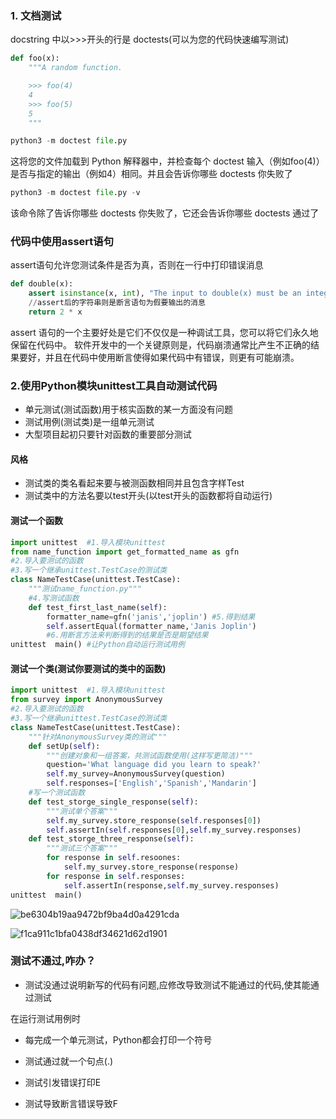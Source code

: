 ### 1. 文档测试
docstring 中以>>>开头的行是 doctests(可以为您的代码快速编写测试)
```python
def foo(x):
    """A random function.

    >>> foo(4)
    4
    >>> foo(5)
    5
    """
```
```python
python3 -m doctest file.py
```
这将您的文件加载到 Python 解释器中，并检查每个 doctest 输入（例如foo(4)）是否与指定的输出（例如4）相同。并且会告诉你哪些 doctests 你失败了
```python
python3 -m doctest file.py -v
```
该命令除了告诉你哪些 doctests 你失败了，它还会告诉你哪些 doctests 通过了

### 代码中使用assert语句
assert语句允许您测试条件是否为真，否则在一行中打印错误消息
```python
def double(x):
    assert isinstance(x, int), "The input to double(x) must be an integer"
    //assert后的字符串则是断言语句为假要输出的消息
    return 2 * x
 ```

assert 语句的一个主要好处是它们不仅仅是一种调试工具，您可以将它们永久地保留在代码中。
软件开发中的一个关键原则是，代码崩溃通常比产生不正确的结果要好，并且在代码中使用断言使得如果代码中有错误，则更有可能崩溃。

### 2.使用Python模块unittest工具自动测试代码
   - 单元测试(测试函数)用于核实函数的某一方面没有问题
   - 测试用例(测试类)是一组单元测试
   - 大型项目起初只要针对函数的重要部分测试

#### 风格
- 测试类的类名看起来要与被测函数相同并且包含字样Test
- 测试类中的方法名要以test开头(以test开头的函数都将自动运行)

#### 测试一个函数
```python
import unittest  #1.导入模块unittest
from name_function import get_formatted_name as gfn 
#2.导入要测试的函数
#3.写一个继承unittest.TestCase的测试类
class NameTestCase(unittest.TestCase):   
    """测试name_function.py"""
    #4.写测试函数
    def test_first_last_name(self):
        formatter_name=gfn('janis','joplin') #5.得到结果
        self.assertEqual(formatter_name,'Janis Joplin')
        #6.用断言方法来判断得到的结果是否是期望结果
unittest  main() #让Python自动运行测试用例      
```
#### 测试一个类(测试你要测试的类中的函数)
```python
import unittest  #1.导入模块unittest
from survey import AnonymousSurvey 
#2.导入要测试的函数
#3.写一个继承unittest.TestCase的测试类
class NameTestCase(unittest.TestCase):   
    """针对AnonymousSurvey类的测试"""
    def setUp(self):
        """创建对象和一组答案，共测试函数使用(这样写更简洁)"""
        question='What language did you learn to speak?'
        self.my_survey=AnonymousSurvey(question)
        self.responses=['English','Spanish','Mandarin']
    #写一个测试函数
    def test_storge_single_response(self):
        """测试单个答案"""
        self.my_survey.store_response(self.responses[0])
        self.assertIn(self.responses[0],self.my_survey.responses)
    def test_storge_three_response(self):
        """测试三个答案"""
        for response in self.resoones:
            self.my_survey.store_response(response)
        for response in self.responses:
            self.assertIn(response,self.my_survey.responses)
unittest  main()
```

![be6304b19aa9472bf9ba4d0a4291cda](https://user-images.githubusercontent.com/90401274/138638468-ecbb5436-8420-44dd-a370-7ed47a31879f.jpg)


![f1ca911c1bfa0438df34621d62d1901](https://user-images.githubusercontent.com/90401274/138638477-142c293c-b795-4693-a7c0-f042795ffa49.jpg)


### 测试不通过,咋办？

- 测试没通过说明新写的代码有问题,应修改导致测试不能通过的代码,使其能通过测试


在运行测试用例时

- 每完成一个单元测试，Python都会打印一个符号

- 测试通过就一个句点(.)

- 测试引发错误打印E

- 测试导致断言错误导致F
